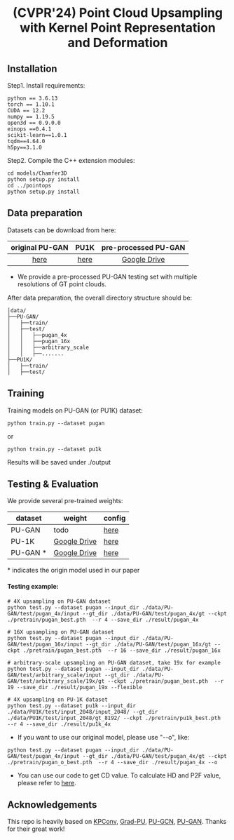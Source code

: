 <div align='center'>

<h1>(CVPR'24) Point Cloud Upsampling with Kernel Point Representation and Deformation</h1>
</div>

##  Installation 
Step1. Install requirements:
```
python == 3.6.13
torch == 1.10.1
CUDA == 12.2
numpy == 1.19.5
open3d == 0.9.0.0
einops ==0.4.1
scikit-learn==1.0.1
tqdm==4.64.0
h5py==3.1.0
```
Step2. Compile the C++ extension modules:
```
cd models/Chamfer3D
python setup.py install
cd ../pointops
python setup.py install
```


##  Data preparation 

Datasets can be download from here:

| original PU-GAN | PU1K | pre-processed PU-GAN |
|:-------------:|:---------------:|:-------------:| 
|  [here](https://github.com/liruihui/PU-GAN) | [here](https://github.com/guochengqian/PU-GCN) | [Google Drive](https://drive.google.com/drive/folders/14Rd1jaRvGQHJAWM7q_FgJiL9U8_M30qf?usp=drive_link)  |


* We provide a pre-processed PU-GAN testing set with multiple resolutions of GT point clouds.

After data preparation, the overall directory structure should be:
```
│data/
├──PU-GAN/
│   ├──train/
│   ├──test/
│   │   ├──pugan_4x
│   │   ├──pugan_16x
│   │   ├──arbitrary_scale
│   │   ├──.......
├──PU1K/
│   ├──train/
│   ├──test/
```

##   Training 


Training models on PU-GAN (or PU1K) dataset:
```
python train.py --dataset pugan
```
or
```
python train.py --dataset pu1k
```
Results will be saved under ./output


##  Testing & Evaluation

We provide several pre-trained weights:

| dataset  | weight | config | 
| --- | --- | --- |
|PU-GAN |  todo| [here](https://github.com/EasyRy/test_kpu/blob/main/cfgs/upsampling/pugan_args.py)|
|PU-1K | [Google Drive](https://drive.google.com/drive/folders/1IPQJdiwGMSympYFqrnRIhFVTh096vEQc?usp=drive_link)| [here](https://github.com/EasyRy/test_kpu/blob/main/cfgs/upsampling/pu1k_args.py)|
|PU-GAN * |  [Google Drive](https://drive.google.com/drive/folders/1ovbv8edja9o8900bQtb2Md7jEXt4LorL?usp=drive_link)| [here](https://github.com/EasyRy/test_kpu/blob/main/cfgs/upsampling/pugan_paper_args.py)|

\* indicates the origin model used in our paper

#### Testing example:
```
# 4X upsampling on PU-GAN dataset
python test.py --dataset pugan --input_dir ./data/PU-GAN/test/pugan_4x/input --gt_dir ./data/PU-GAN/test/pugan_4x/gt --ckpt ./pretrain/pugan_best.pth  --r 4 --save_dir ./result/pugan_4x

# 16X upsampling on PU-GAN dataset
python test.py --dataset pugan --input_dir ./data/PU-GAN/test/pugan_16x/input --gt_dir ./data/PU-GAN/test/pugan_16x/gt --ckpt ./pretrain/pugan_best.pth  --r 16 --save_dir ./result/pugan_16x

# arbitrary-scale upsampling on PU-GAN dataset, take 19x for example
python test.py --dataset pugan --input_dir ./data/PU-GAN/test/arbitrary_scale/input --gt_dir ./data/PU-GAN/test/arbitrary_scale/19x/gt --ckpt ./pretrain/pugan_best.pth  --r 19 --save_dir ./result/pugan_19x --flexible

# 4X upsampling on PU-1K dataset
python test.py --dataset pu1k --input_dir ./data/PU1K/test/input_2048/input_2048/ --gt_dir ./data/PU1K/test/input_2048/gt_8192/ --ckpt ./pretrain/pu1k_best.pth  --r 4 --save_dir ./result/pu1k_4x
```
* If you want to use our original model, please use "--o", like:
```
python test.py --dataset pugan --input_dir ./data/PU-GAN/test/pugan_4x/input --gt_dir ./data/PU-GAN/test/pugan_4x/gt --ckpt ./pretrain/pugan_o_best.pth  --r 4 --save_dir ./result/pugan_4x --o
```
* You can use our code to get CD value. To calculate HD and P2F value, please refer to [here](https://github.com/guochengqian/PU-GCN). 



## Acknowledgements
This repo is heavily based on [KPConv](https://github.com/HuguesTHOMAS/KPConv-PyTorch), [Grad-PU](https://github.com/yunhe20/Grad-PU/), [PU-GCN](https://github.com/guochengqian/PU-GCN), [PU-GAN](https://github.com/liruihui/PU-GAN). Thanks for their great work!
